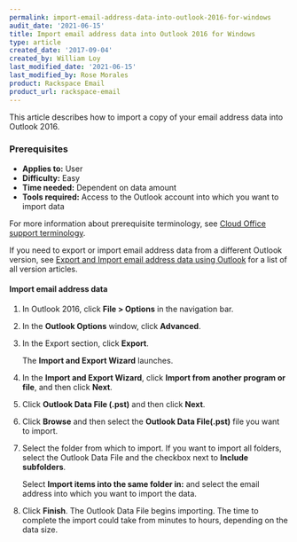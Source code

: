 ```yaml
---
permalink: import-email-address-data-into-outlook-2016-for-windows
audit_date: '2021-06-15'
title: Import email address data into Outlook 2016 for Windows
type: article
created_date: '2017-09-04'
created_by: William Loy
last_modified_date: '2021-06-15'
last_modified_by: Rose Morales
product: Rackspace Email
product_url: rackspace-email
---
```


This article describes how to import a copy of your email address data into
Outlook 2016.

### Prerequisites

- **Applies to:** User
- **Difficulty:** Easy
- **Time needed:** Dependent on data amount
- **Tools required:**  Access to the Outlook account into which you want to import data

For more information about prerequisite terminology, see
[Cloud Office support terminology](/support/how-to/cloud-office-support-terminology/).

If you need to export or import email address data from a different Outlook
version, see [Export and Import email address data using Outlook](/support/how-to/export-and-import-email-address-data-using-outlook)
for a list of all version articles.

#### Import email address data

1. In Outlook 2016, click **File > Options** in the navigation bar.

2. In the **Outlook Options** window, click **Advanced**.

3. In the Export section, click **Export**.

    The **Import and Export Wizard** launches.

4. In the **Import and Export Wizard**, click **Import from another program or
   file**, and then click **Next**.

5. Click **Outlook Data File (.pst)** and then click **Next**.

6. Click **Browse** and then select the **Outlook Data File(.pst)** file
   you want to import.

7. Select the folder from which to import. If you want to import all folders,
   select the Outlook Data File and the checkbox next to **Include subfolders**.

    Select **Import items into the same folder in:** and select the email
    address into which you want to import the data.

8. Click **Finish**. The Outlook Data File begins importing. The time to
   complete the import could take from minutes to hours, depending on
   the data size.
